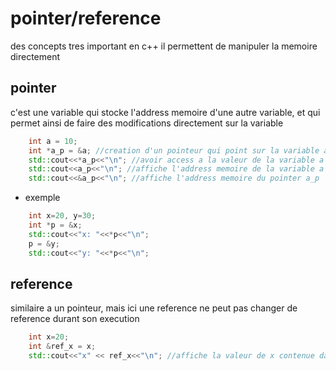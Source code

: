 # pointer/reference
des concepts tres important en c++ il permettent de manipuler la memoire directement

## pointer
c'est une variable qui stocke l'address memoire d'une autre variable, et qui permet ainsi de faire des modifications directement sur la variable
```cpp
    int a = 10;
    int *a_p = &a; //creation d'un pointeur qui point sur la variable a
    std::cout<<*a_p<<"\n"; //avoir access a la valeur de la variable a
    std::cout<<a_p<<"\n"; //affiche l'address memoire de la variable a
    std::cout<<&a_p<<"\n"; //affiche l'address memoire du pointer a_p
```
- exemple
```cpp
    int x=20, y=30;
    int *p = &x;
    std::cout<<"x: "<<*p<<"\n";
    p = &y;
    std::cout<<"y: "<<*p<<"\n";
```

## reference
similaire a un pointeur, mais ici une reference ne peut pas changer de reference durant son execution
```cpp
    int x=20;
    int &ref_x = x;
    std::cout<<"x" << ref_x<<"\n"; //affiche la valeur de x contenue dans la ref_x
```